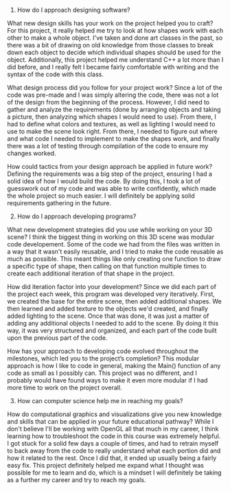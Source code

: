 1. How do I approach designing software?
   
  What new design skills has your work on the project helped you to craft? For this project, it really helped me try to look at how shapes work with each other to make a whole object. I've taken and done art classes in the past, so there was a bit of drawing on old knowledge from those classes to break down each object to decide which individual shapes should be used for the object. Additionally, this project helped me understand C++ a lot more than I did before, and I really felt I became fairly comfortable with writing and the syntax of the code with this class. 
  
  What design process did you follow for your project work? Since a lot of the code was pre-made and I was simply altering the code, there was not a lot of the design from the beginning of the process. However, I did need to gather and analyze the requirements (done by arranging objects and taking a picture, then analyzing which shapes I would need to use). From there, I had to define what colors and textures, as well as lighting I would need to use to make the scene look right. From there, I needed to figure out where and what code I needed to implement to make the shapes work, and finally there was a lot of testing through compilation of the code to ensure my changes worked. 
  
  How could tactics from your design approach be applied in future work? Defining the requirements was a big step of the project, ensuring I had a solid idea of how I would build the code. By doing this, I took a lot of guesswork out of my code and was able to write confidently, which made the whole project so much easier. I will definitely be applying solid requirements gathering in the future. 
  
2. How do I approach developing programs?

  What new development strategies did you use while working on your 3D scene? I think the biggest thing in working on this 3D scene was modular code developement. Some of the code we had from the files was written in a way that it wasn't easily reusable, and I tried to make the code reusable as much as possible. This meant things like only creating one function to draw a specific type of shape, then calling on that function multiple times to create each additional iteration of that shape in the project. 
    
  How did iteration factor into your development? Since we did each part of the project each week, this program was developed very iteratively. First, we created the base for the entire scene, then added additional shapes. We then learned and added texture to the objects we'd created, and finally added lighting to the scene. Once that was done, it was just a matter of adding any additional objects I needed to add to the scene. By doing it this way, it was very structured and organized, and each part of the code built upon the previous part of the code. 
  
  How has your approach to developing code evolved throughout the milestones, which led you to the project’s completion? This modular approach is how I like to code in general, making the Main() function of any code as small as I possibly can. This project was no different, and I probably would have found ways to make it even more modular if I had more time to work on the project overall. 

3. How can computer science help me in reaching my goals?

  How do computational graphics and visualizations give you new knowledge and skills that can be applied in your future educational pathway? While I don't believe I'll be working with OpenGL all that much in my career, I think learning how to troubleshoot the code in this course was extremely helpful. I got stuck for a solid few days a couple of times, and had to retrain myself to back away from the code to really understand what each portion did and how it related to the rest. Once I did that, it ended up usually being a fairly easy fix. This project definitely helped me expand what I thought was possible for me to learn and do, which is a mindset I will definitely be taking as a further my career and try to reach my goals. 
